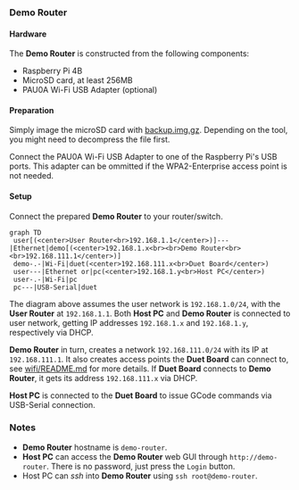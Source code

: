 ### Demo Router

#### Hardware

The **Demo Router** is constructed from the following components:

- Raspberry Pi 4B
- MicroSD card, at least 256MB
- PAU0A Wi-Fi USB Adapter (optional)

#### Preparation

Simply image the microSD card with [backup.img.gz](./backup.image.gz). Depending on the tool, you might need to decompress the file first.

Connect the PAU0A Wi-Fi USB Adapter to one of the Raspberry Pi's USB ports. This adapter can be ommitted if the WPA2-Enterprise access point is not needed.

#### Setup

Connect the prepared **Demo Router** to your router/switch.

```mermaid
graph TD
 user[(<center>User Router<br>192.168.1.1</center>)]---|Ethernet|demo[(<center>192.168.1.x<br><br>Demo Router<br><br>192.168.111.1</center>)]
 demo-.-|Wi-Fi|duet(<center>192.168.111.x<br>Duet Board</center>)
 user---|Ethernet or|pc(<center>192.168.1.y<br>Host PC</center>)
 user-.-|Wi-Fi|pc
 pc---|USB-Serial|duet
```

The diagram above assumes the user network is `192.168.1.0/24`, with the **User Router** at `192.168.1.1`. Both **Host PC** and **Demo Router** is connected to user network, getting IP addresses `192.168.1.x` and `192.168.1.y`, respectively via DHCP.

**Demo Router** in turn, creates a network `192.168.111.0/24` with its IP at `192.168.111.1`. It also creates access points the **Duet Board** can connect to, see [wifi/README.md](wifi/README.md) for more details. If **Duet Board** connects to **Demo Router**, it gets its address `192.168.111.x` via DHCP.

**Host PC** is connected to the **Duet Board** to issue GCode commands via USB-Serial connection.


### Notes

- **Demo Router** hostname is `demo-router`.
- **Host PC** can access the **Demo Router** web GUI through `http://demo-router`. There is no password, just press the `Login` button.
- Host PC can *ssh* into **Demo Router** using `ssh root@demo-router`.